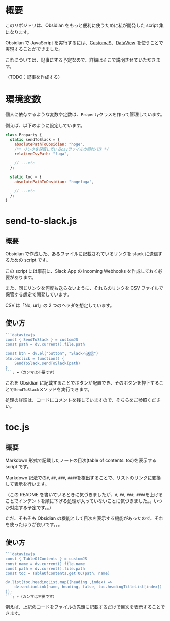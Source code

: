 ﻿# 概要

このリポジトリは、Obsidian をもっと便利に使うために私が開発した script 集になります。

Obsidian で JavaScript を実行するには、[CustomJS](https://github.com/saml-dev/obsidian-custom-js)、[DataView](https://github.com/blacksmithgu/obsidian-dataview) を使うことで実現することができました。

これについては、記事にする予定なので、詳細はそこで説明させていただきます。

（TODO：記事を作成する）

# 環境変数

個人に依存するような変数や定数は、`Property`クラスを作って管理しています。

例えば、以下のように設定しています。

```javascript
class Proparty {
  static sendToSlack = {
    absolutePathToObsidian: "hoge",
    /** リンクを保管しているcsvファイルの相対パス */
    relativeCsvPath: "fuga",

    // ...etc
  };

  static toc = {
    absolutePathToObsidian: "hogefuga",

    // ...etc
  };
}
```

# send-to-slack.js

## 概要

Obsidian で作成した、あるファイルに記載されているリンクを slack に送信するための script です。

この script には事前に、Slack App の Incoming Webhooks を作成しておく必要があります。

また、同じリンクを何度も送らないように、それらのリンクを CSV ファイルで保管する想定で開発しています。

CSV は「No, url」の 2 つのヘッダを想定しています。

## 使い方

````javascript
```dataviewjs
const { SendToSlack } = customJS
const path = dv.current().file.path

const btn = dv.el("button", "Slackへ送信")
btn.onclick = function() {
	SendToSlack.sendToSlack(path)
}
```; ←（カンマは不要です）
````

これを Obsidian に記載することでボタンが配置でき、そのボタンを押下することで`SendToSlack`メソッドを実行できます。

処理の詳細は、コードにコメントを残していますので、そちらをご参照ください。

# toc.js

## 概要

Markdown 形式で記載したノートの目次(table of contents: toc)を表示する script です。

Markdown 記法での`#`, `##`, `###`, `####`を検出することで、リストのリンクに変換して表示を行います。

（この README を書いているときに気づきましたが、`#`, `##`, `###`, `####`を上げることでインデントを順に下げる処理が入っていないことに気づきました。。いつか対応する予定です。。）

ただ、そもそも Obsidian の機能として目次を表示する機能があったので、それを使ったほうが良いです。。。

## 使い方

````javascript
```dataviewjs
const { TableOfContents } = customJS
const name = dv.current().file.name
const path = dv.current().file.path
const toc = TableOfContents.getTOC(path, name)

dv.list(toc.headingList.map((heading ,index) =>
    dv.sectionLink(name, heading, false, toc.headingTitleList[index])
));
```; ←（カンマは不要です）
````

例えば、上記のコードをファイルの先頭に記載するだけで目次を表示することできます。
